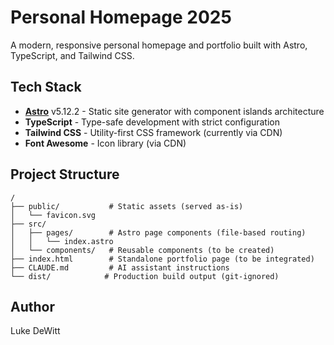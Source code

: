 # Personal Homepage 2025

A modern, responsive personal homepage and portfolio built with Astro, TypeScript, and Tailwind CSS.

## Tech Stack

- **[Astro](https://astro.build/)** v5.12.2 - Static site generator with component islands architecture
- **TypeScript** - Type-safe development with strict configuration
- **Tailwind CSS** - Utility-first CSS framework (currently via CDN)
- **Font Awesome** - Icon library (via CDN)

## Project Structure

```text
/
├── public/           # Static assets (served as-is)
│   └── favicon.svg
├── src/
│   ├── pages/        # Astro page components (file-based routing)
│   │   └── index.astro
│   └── components/   # Reusable components (to be created)
├── index.html        # Standalone portfolio page (to be integrated)
├── CLAUDE.md         # AI assistant instructions
└── dist/            # Production build output (git-ignored)
```

## Author

Luke DeWitt
